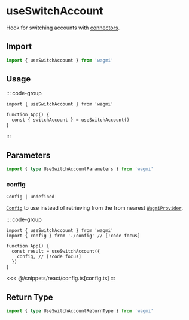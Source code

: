 # useSwitchAccount

Hook for switching accounts with [connectors](/core/connectors).

## Import

```ts
import { useSwitchAccount } from 'wagmi'
```

## Usage

::: code-group
```tsx [index.tsx]
import { useSwitchAccount } from 'wagmi'

function App() {
  const { switchAccount } = useSwitchAccount()
}
```
:::

## Parameters

```ts
import { type UseSwitchAccountParameters } from 'wagmi'
```

### config

`Config | undefined`

[`Config`](/react/createConfig#config) to use instead of retrieving from the from nearest [`WagmiProvider`](/react/WagmiProvider).

::: code-group
```tsx [index.tsx]
import { useSwitchAccount } from 'wagmi'
import { config } from './config' // [!code focus]

function App() {
  const result = useSwitchAccount({
    config, // [!code focus]
  })
}
```
<<< @/snippets/react/config.ts[config.ts]
:::

## Return Type

```ts
import { type UseSwitchAccountReturnType } from 'wagmi'
```
